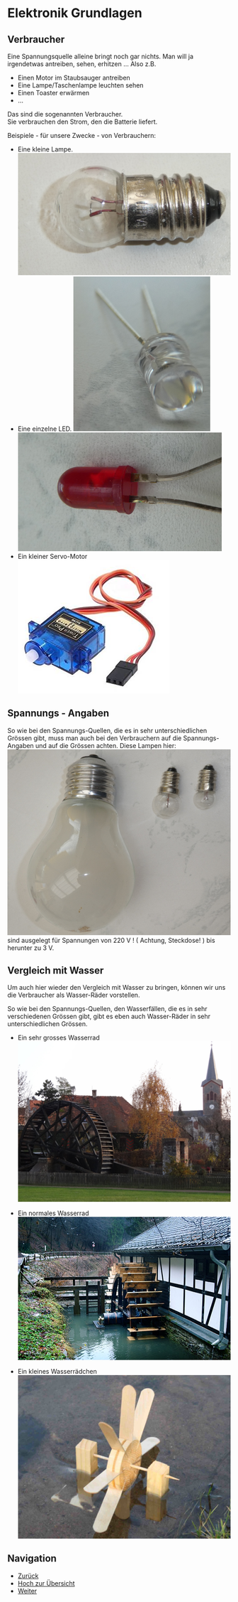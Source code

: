 # Elektronik Grundlagen

## Verbraucher 

Eine Spannungsquelle alleine bringt noch gar nichts. 
Man will ja irgendetwas antreiben, sehen, erhitzen ...
Also z.B. 
- Einen Motor im Staubsauger antreiben
- Eine Lampe/Taschenlampe leuchten sehen
- Einen Toaster erwärmen
- ...

Das sind die sogenannten Verbraucher.  
Sie verbrauchen den Strom, den die Batterie liefert.   

Beispiele - für unsere Zwecke - von Verbrauchern:

- Eine kleine Lampe. 
   ![Birnchen ](pics/01_Birnchen.png)
- Eine einzelne LED. 
   ![LED ](pics/02_LED.png) ![LED ](pics/03_LED.png)
- Ein kleiner Servo-Motor 
  ![Servo ](pics/04_ServoMotor.jpeg)
   

## Spannungs - Angaben

So wie bei den Spannungs-Quellen, die es in sehr unterschiedlichen Grössen gibt, muss man auch bei den Verbrauchern auf die Spannungs-Angaben und auf die Grössen achten.
Diese Lampen hier:
  ![Lampen ](pics/05_Lampen.png)
  sind ausgelegt für Spannungen von 220 V ! ( Achtung, Steckdose! ) bis herunter zu 3 V. 


 
## Vergleich mit Wasser

Um auch hier wieder den Vergleich mit Wasser zu bringen, können wir uns die Verbraucher als Wasser-Räder vorstellen.

So wie bei den Spannungs-Quellen, den Wasserfällen, die es in sehr verschiedenen Grössen gibt, gibt es eben auch Wasser-Räder in sehr unterschiedlichen Grössen.

- Ein sehr grosses Wasserrad  
  ![Grosses Wasserrad ](pics/Wasserrad_Gross.jpg)


- Ein normales Wasserrad  
  ![Grosses Wasserrad ](pics/Wasserrad_Mittel.jpg)


- Ein kleines Wasserrädchen  
  ![kleines Wasserrad ](pics/Wasserrad_Klein.jpg)


## Navigation

* [Zurück ](../02_02_Elektronik_Spannungsquelle/README.md)
* [Hoch zur Übersicht](../README.md)  
* [Weiter ](../02_04_Elektronik_Stromkreis/README.md)


